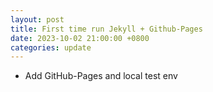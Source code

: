 ```yaml
---
layout: post
title: First time run Jekyll + Github-Pages
date: 2023-10-02 21:00:00 +0800
categories: update
---
```

- Add GitHub-Pages and local test env
